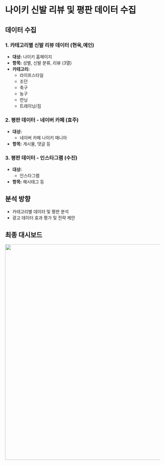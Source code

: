 # 나이키 신발 리뷰 및 평판 데이터 수집

## 데이터 수집
### 1. 카테고리별 신발 리뷰 데이터 (현욱,예인)
- **대상:** 나이키 홈페이지  
- **항목:** 성별, 신발 분류, 리뷰 (3열)  
- **카테고리:**  
  - 라이프스타일  
  - 조던  
  - 축구  
  - 농구  
  - 런닝  
  - 트레이닝/짐  

### 2. 평판 데이터 - 네이버 카페 (효주)
- **대상:**  
  - 네이버 카페 나이키 매니아
- **항목:** 게시물, 댓글 등  

### 3. 평판 데이터 - 인스타그램 (수진)
- **대상:**  
  - 인스타그램
- **항목:** 해시태그 등

## 분석 방향
- 카테고리별 데이터 및 평판 분석  
- 광고 데이터 효과 평가 및 전략 제안
  
## 최종 대시보드
<div align="center">
  <img width="700" src="https://github.com/user-attachments/assets/8a5ba0ff-a85d-4abd-9ea5-ab02590a8c6c">
</div>
